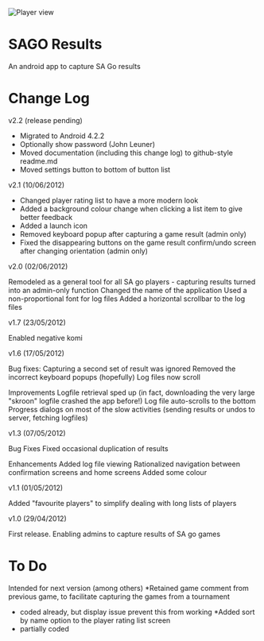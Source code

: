 ![Player view](https://www.dropbox.com/s/rx42c6tjaagec47/Screenshot_2015-03-11-08-23-52.png?dl=0)

SAGO Results
===========

An android app to capture SA Go results

Change Log
===========

v2.2 (release pending)

* Migrated to Android 4.2.2
* Optionally show password (John Leuner)
* Moved documentation (including this change log) to github-style readme.md
* Moved settings button to bottom of button list

v2.1 (10/06/2012)

* Changed player rating list to have a more modern look
* Added a background colour change when clicking a list item to give better feedback
* Added a launch icon
* Removed keyboard popup after capturing a game result (admin only)
* Fixed the disappearing buttons on the game result confirm/undo screen after changing orientation (admin only)

v2.0 (02/06/2012)

Remodeled as a general tool for all SA go players - capturing results turned into an admin-only function
Changed the name of the application
Used a non-proportional font for log files
Added a horizontal scrollbar to the log files

v1.7 (23/05/2012)

Enabled negative komi

v1.6 (17/05/2012)

Bug fixes:
Capturing a second set of result was ignored
Removed the incorrect keyboard popups (hopefully)
Log files now scroll

Improvements
Logfile retrieval sped up (in fact, downloading the very large "skroon" logfile crashed the app before!)
Log file auto-scrolls to the bottom
Progress dialogs on most of the slow activities (sending results or undos to server, fetching logfiles)

v1.3 (07/05/2012)

Bug Fixes
Fixed occasional duplication of results

Enhancements
Added log file viewing
Rationalized navigation between confirmation screens and home screens
Added some colour

v1.1 (01/05/2012)

Added "favourite players" to simplify dealing with long lists of players

v1.0 (29/04/2012)

First release. Enabling admins to capture results of SA go games

To Do
=====

Intended for next version (among others)
*Retained game comment from previous game, to facilitate capturing the games from a tournament
  * coded already, but display issue prevent this from working
*Added sort by name option to the player rating list screen
  * partially coded

